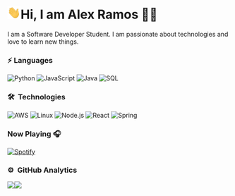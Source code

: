 

# <img src="https://raw.githubusercontent.com/ABSphreak/ABSphreak/master/gifs/Hi.gif" width="30px">Hi, I am Alex Ramos 👨‍💻
I am a Software Developer Student. I am passionate about technologies and love to learn new things.

### ⚡&nbsp;Languages

![Python](https://img.shields.io/badge/-Python-000?&logo=Python)
![JavaScript](https://img.shields.io/badge/-JavaScript-000?&logo=JavaScript)
![Java](https://img.shields.io/badge/-Java-000?&logo=Java&logoColor=007396)
![SQL](https://img.shields.io/badge/-SQL-000?&logo=MySQL)

### 🛠 &nbsp;Technologies

![AWS](https://img.shields.io/badge/-AWS-000?&logo=Amazon-AWS&logoColor=F90)
![Linux](https://img.shields.io/badge/-Linux-000?&logo=Linux)
![Node.js](https://img.shields.io/badge/-Node.js-000?&logo=node.js)
![React](https://img.shields.io/badge/-React-000?&logo=React)
![Spring](https://img.shields.io/badge/-Spring-000?&logo=Spring)

### Now Playing 🎧

[![Spotify](https://github-readme-remake.vercel.app/api/spotify)](https://open.spotify.com/user/alexramosxd?si=74d44925e1604cbb)
<br/>

### ⚙️ &nbsp;GitHub Analytics

<img height="137px" src="https://github-readme-stats.vercel.app/api?username=edwardoou&hide_title=true&hide_border=true&show_icons=true&include_all_commits=true&count_private=true&line_height=21&theme=radical" /><img height="137px" src="https://github-readme-stats.vercel.app/api/top-langs/?username=edwardoou&hide=html&hide_title=true&hide_border=true&layout=compact&langs_count=6&theme=radical" />
